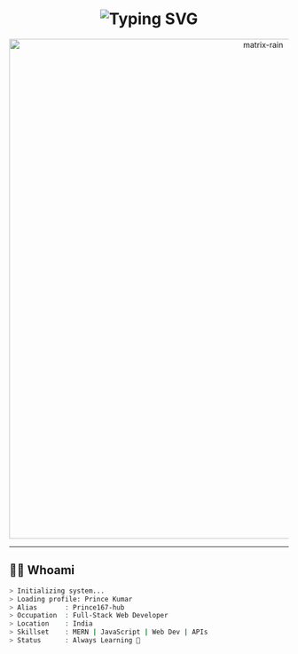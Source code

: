 <!-- ⚡ MATRIX HACKER GITHUB PROFILE README ⚡ -->

<h1 align="center">
  <img src="https://readme-typing-svg.herokuapp.com?font=Fira+Code&size=34&pause=700&color=00FF00&center=true&vCenter=true&width=700&lines=Welcome+to+the+Matrix+🌌;I+Am+Prince+Kumar+👨‍💻;Full+Stack+Web+Developer+⚡;MERN+Stack+Explorer+🚀;Eat+💻+Sleep+😴+Code+♾️+Repeat" alt="Typing SVG" />
</h1>

<!-- MATRIX RAIN GIF -->
<p align="center">
  <img src="https://i.gifer.com/VAyR.gif" width="900" alt="matrix-rain" />
</p>

---

## 👨‍💻 Whoami
```bash
> Initializing system...
> Loading profile: Prince Kumar
> Alias       : Prince167-hub
> Occupation  : Full-Stack Web Developer
> Location    : India
> Skillset    : MERN | JavaScript | Web Dev | APIs
> Status      : Always Learning 🚀
